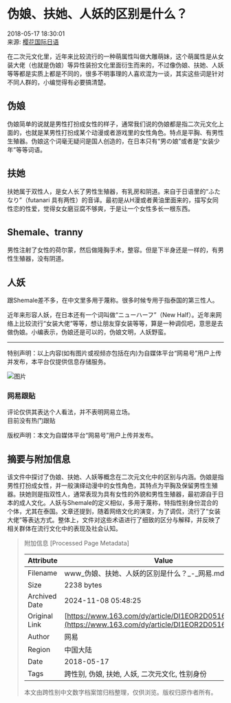 # 伪娘、扶她、人妖的区别是什么？

2018-05-17 18:30:01  
来源: [樱花国际日语](https://www.163.com/dy/media/T1490855950151.html)  

在二次元文化里，近年来比较流行的一种萌属性叫做大雕萌妹，这个萌属性是从女装大佬（也就是伪娘）等异性装扮文化里面衍生而来的，不过像伪娘、扶她、人妖等等都是实质上都是不同的，很多不明事理的人喜欢混为一谈，其实这些词是针对不同人群的，小编觉得有必要搞清楚。

## 伪娘

伪娘简单的说就是男性打扮成女性的样子，通常我们说的伪娘都是指二次元文化上面的，也就是某男性打扮成某个动漫或者游戏里的女性角色。特点是平胸、有男性生殖器。伪娘这个词毫无疑问是国人创造的，在日本只有“男の娘”或者是“女装少年”等等词语。

## 扶她

扶她属于双性人，是女人长了男性生殖器，有乳房和阴道。来自于日语里的“ふたなり”（futanari 具有两性）的音译。最初是从H漫或者黄油里面来的，描写女同性恋的性爱，觉得女女磨豆腐不够爽，于是让一个女性多长一根东西。

## Shemale、tranny

男性注射了女性的荷尔蒙，然后做隆胸手术，整容。但是下半身还是一样的，有男性生殖器，没有阴道。

## 人妖

跟Shemale差不多，在中文里多用于蔑称。很多时候专用于指泰国的第三性人。

近年来形容人妖，在日本还有一个词叫做“ニューハーフ”（New Half）。近年来网络上比较流行“女装大佬”等等，想让朋友穿女装等等，算是一种调侃吧，意思是去做伪娘。小编表示，伪娘还是可以的，伪娘文明，人妖野蛮。

---

特别声明：以上内容(如有图片或视频亦包括在内)为自媒体平台“网易号”用户上传并发布，本平台仅提供信息存储服务。

![图片](http://cms-bucket.nosdn.127.net/389277f1d5954b24bcbe410d62bbd4ba20161223121721.jpg)  

### 网易跟贴

评论仅供其表达个人看法，并不表明网易立场。  
目前没有热门跟贴  

版权声明：本文为自媒体平台“网易号”用户上传并发布。

## 摘要与附加信息

<!-- tcd_abstract -->
该文件中探讨了伪娘、扶她、人妖等概念在二次元文化中的区别与内涵。伪娘是指男性打扮成女性，并一般演绎动漫中的女性角色，其特点为平胸及保留男性生殖器。扶她则是指双性人，通常表现为具有女性的外貌和男性生殖器，最初源自于日本的成人文化。人妖与Shemale的定义相似，多用于蔑称，特指性别身份混合的个体，尤其在泰国。文章还提到，随着网络文化的演变，为了调侃，流行了“女装大佬”等表达方式。整体上，文件对这些术语进行了细致的区分与解释，并反映了相关群体在流行文化中的表现及社会认知。
<!-- tcd_abstract_end -->

> 附加信息 [Processed Page Metadata]
>
> | Attribute       | Value                                  |
> |-----------------|----------------------------------------|
> | Filename        | www_伪娘、扶她、人妖的区别是什么？_-_网易.md                             |
> | Size            | 2238 bytes                           |
> | Archived Date   | 2024-11-08 05:48:25                             |
> | Original Link   | [https://www.163.com/dy/article/DI1EOR2D0516E58Q.html](https://www.163.com/dy/article/DI1EOR2D0516E58Q.html)                       |
> | Author          | 网易                               |
> | Region          | 中国大陆                               |
> | Date            | 2018-05-17                                 |
> | Tags            | 跨性别, 伪娘, 扶她, 人妖, 二次元文化, 性别身份                                 |
>
> 本文由跨性别中文数字档案馆归档整理，仅供浏览。版权归原作者所有。
>